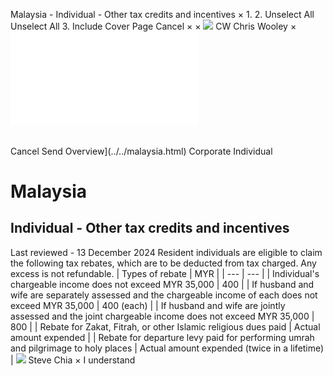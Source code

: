 Malaysia - Individual - Other tax credits and incentives
×
1.
2.
Unselect All
Unselect All
3.
Include Cover Page
Cancel
×
×
![](../../-/media/world-wide-tax-summaries/attachments/global---chris-wooley.ashx%3Frev=ac5e5f3223b34096b1afc2a6009c7320&revision=ac5e5f32-23b3-4096-b1af-c2a6009c7320&hash=859B7ADC84DC2CBEC9760E9E6EE7DE6D0A8BFCDF)
CW
Chris Wooley
×
![](other-tax-credits-and-incentives.html)
######
Cancel
Send
Overview](../../malaysia.html)
Corporate
Individual
# Malaysia
## Individual - Other tax credits and incentives
Last reviewed - 13 December 2024
Resident individuals are eligible to claim the following tax rebates, which are to be deducted from tax charged. Any excess is not refundable.
| Types of rebate | MYR |
| --- | --- |
| Individual's chargeable income does not exceed MYR 35,000 | 400 |
| If husband and wife are separately assessed and the chargeable income of each does not exceed MYR 35,000 | 400 (each) |
| If husband and wife are jointly assessed and the joint chargeable income does not exceed MYR 35,000 | 800 |
| Rebate for Zakat, Fitrah, or other Islamic religious dues paid | Actual amount expended |
| Rebate for departure levy paid for performing umrah and pilgrimage to holy places | Actual amount expended (twice in a lifetime) |
![](../../-/media/world-wide-tax-summaries/malaysiasteve-chiastevechiasqjpg20241212012724686.ashx%3Frev=19756e5d7f9c4aed89aee4f9db5fcd22&revision=19756e5d-7f9c-4aed-89ae-e4f9db5fcd22&hash=9CB90707118F80BE4DD1C35CB65470D28EC77A79)
Steve Chia
×
I understand